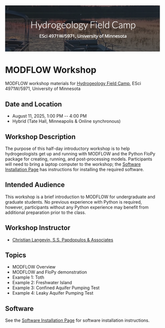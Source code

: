 ![alt](images/header.png)

# MODFLOW Workshop
MODFLOW workshop materials for [Hydrogeology Field Camp](https://sites.google.com/a/umn.edu/hydrogeology-field-camp/), ESci 4971W/5971, University of Minnesota

## Date and Location
* August 11, 2025, 1:00 PM -- 4:00 PM
* Hybrid (Tate Hall, Minneapolis & Online synchronous)	

## Workshop Description
The purpose of this half-day introductory workshop is to help hydrogeologists get up and running with MODFLOW and the Python FloPy package for creating, running, and post-processing models.  Participants will need to bring a laptop computer to the workshop; the [Software Installation Page](./SOFTWARE.md) has instructions for installing the required software.

## Intended Audience
This workshop is a brief introduction to MODFLOW for undergraduate and graduate students.  No previous experience with Python is required, however, participants without any Python experience may benefit from additional preparation prior to the class.

## Workshop Instructor
* [Christian Langevin, S.S. Papdopulos & Associates](https://sspa.com/christian-langevin-phd/)

## Topics
* MODFLOW Overview
* MODFLOW and FloPy demonstration
* Example 1: Toth
* Example 2: Freshwater Island
* Example 3: Confined Aquifer Pumping Test
* Example 4: Leaky Aquifer Pumping Test

## Software
See the [Software Installation Page](./SOFTWARE.md) for software installation instructions.
